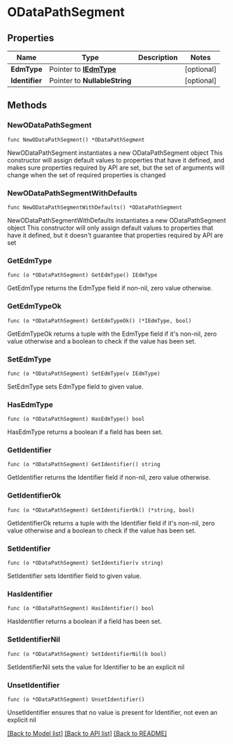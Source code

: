 # ODataPathSegment

## Properties

Name | Type | Description | Notes
------------ | ------------- | ------------- | -------------
**EdmType** | Pointer to [**IEdmType**](IEdmType.md) |  | [optional] 
**Identifier** | Pointer to **NullableString** |  | [optional] 

## Methods

### NewODataPathSegment

`func NewODataPathSegment() *ODataPathSegment`

NewODataPathSegment instantiates a new ODataPathSegment object
This constructor will assign default values to properties that have it defined,
and makes sure properties required by API are set, but the set of arguments
will change when the set of required properties is changed

### NewODataPathSegmentWithDefaults

`func NewODataPathSegmentWithDefaults() *ODataPathSegment`

NewODataPathSegmentWithDefaults instantiates a new ODataPathSegment object
This constructor will only assign default values to properties that have it defined,
but it doesn't guarantee that properties required by API are set

### GetEdmType

`func (o *ODataPathSegment) GetEdmType() IEdmType`

GetEdmType returns the EdmType field if non-nil, zero value otherwise.

### GetEdmTypeOk

`func (o *ODataPathSegment) GetEdmTypeOk() (*IEdmType, bool)`

GetEdmTypeOk returns a tuple with the EdmType field if it's non-nil, zero value otherwise
and a boolean to check if the value has been set.

### SetEdmType

`func (o *ODataPathSegment) SetEdmType(v IEdmType)`

SetEdmType sets EdmType field to given value.

### HasEdmType

`func (o *ODataPathSegment) HasEdmType() bool`

HasEdmType returns a boolean if a field has been set.

### GetIdentifier

`func (o *ODataPathSegment) GetIdentifier() string`

GetIdentifier returns the Identifier field if non-nil, zero value otherwise.

### GetIdentifierOk

`func (o *ODataPathSegment) GetIdentifierOk() (*string, bool)`

GetIdentifierOk returns a tuple with the Identifier field if it's non-nil, zero value otherwise
and a boolean to check if the value has been set.

### SetIdentifier

`func (o *ODataPathSegment) SetIdentifier(v string)`

SetIdentifier sets Identifier field to given value.

### HasIdentifier

`func (o *ODataPathSegment) HasIdentifier() bool`

HasIdentifier returns a boolean if a field has been set.

### SetIdentifierNil

`func (o *ODataPathSegment) SetIdentifierNil(b bool)`

 SetIdentifierNil sets the value for Identifier to be an explicit nil

### UnsetIdentifier
`func (o *ODataPathSegment) UnsetIdentifier()`

UnsetIdentifier ensures that no value is present for Identifier, not even an explicit nil

[[Back to Model list]](../README.md#documentation-for-models) [[Back to API list]](../README.md#documentation-for-api-endpoints) [[Back to README]](../README.md)


